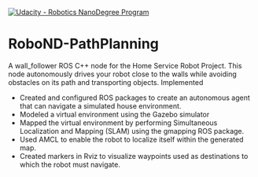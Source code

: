[![Udacity - Robotics NanoDegree Program](https://s3-us-west-1.amazonaws.com/udacity-robotics/Extra+Images/RoboND_flag.png)](https://www.udacity.com/robotics)

# RoboND-PathPlanning
A wall_follower ROS C++ node for the Home Service Robot Project. This node autonomously drives your robot close to the walls while avoiding obstacles on its path and transporting objects. Implemented 

* Created and configured ROS packages to create an autonomous agent that can navigate a simulated house environment. 
* Modeled a virtual environment using the Gazebo simulator 
* Mapped the virtual environment by performing Simultaneous Localization and Mapping (SLAM) using the gmapping ROS package. 
* Used AMCL to enable the robot to localize itself within the generated map. 
* Created markers in Rviz to visualize waypoints used as destinations to which the robot must navigate.


